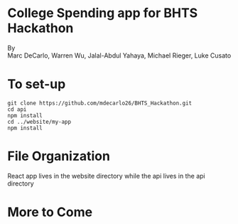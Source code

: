 # College Spending app for BHTS Hackathon  
By  
Marc DeCarlo, Warren Wu, Jalal-Abdul Yahaya, Michael Rieger, Luke Cusato  

# To set-up  
```  
git clone https://github.com/mdecarlo26/BHTS_Hackathon.git  
cd api  
npm install  
cd ../website/my-app
npm install  
```  


# File Organization  
React app lives in the website directory while the api lives in the api directory  


# More to Come